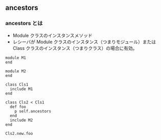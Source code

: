 ## ancestors

### ancestors とは

- Module クラスのインスタンスメソッド
- レシーバが Module クラスのインスタンス（つまりモジュール）または Class クラスのインスタンス（つまりクラス）の場合に有効。

```
module M1
end

module M2
end

class Cls1
  include M1
end

class Cls2 < Cls1
  def foo
    p self.ancestors
  end
  include M2
end

Cls2.new.foo
```
